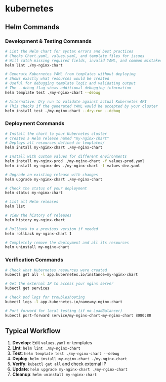 # kubernetes

## Helm Commands

### Development & Testing Commands

```bash
# Lint the Helm chart for syntax errors and best practices
# Checks Chart.yaml, values.yaml, and template files for issues
# Will catch missing required fields, invalid YAML, and common mistakes
helm lint ./my-nginx-chart

# Generate Kubernetes YAML from templates without deploying
# Shows exactly what resources would be created
# Useful for debugging template logic and validating output
# The --debug flag shows additional debugging information
helm template test ./my-nginx-chart --debug

# Alternative: Dry run to validate against actual Kubernetes API
# This checks if the generated YAML would be accepted by your cluster
helm install test ./my-nginx-chart --dry-run --debug
```

### Deployment Commands

```bash
# Install the chart to your Kubernetes cluster
# Creates a Helm release named "my-nginx-chart"
# Deploys all resources defined in templates/
helm install my-nginx-chart ./my-nginx-chart

# Install with custom values for different environments
helm install my-nginx-prod ./my-nginx-chart -f values-prod.yaml
helm install my-nginx-dev ./my-nginx-chart -f values-dev.yaml

# Upgrade an existing release with changes
helm upgrade my-nginx-chart ./my-nginx-chart

# Check the status of your deployment
helm status my-nginx-chart

# List all Helm releases
helm list

# View the history of releases
helm history my-nginx-chart

# Rollback to a previous version if needed
helm rollback my-nginx-chart 1

# Completely remove the deployment and all its resources
helm uninstall my-nginx-chart
```

### Verification Commands

```bash
# Check what Kubernetes resources were created
kubectl get all -l app.kubernetes.io/instance=my-nginx-chart

# Get the external IP to access your nginx server
kubectl get services

# Check pod logs for troubleshooting
kubectl logs -l app.kubernetes.io/name=my-nginx-chart

# Port forward for local testing (if no LoadBalancer)
kubectl port-forward service/my-nginx-chart-my-nginx-chart 8080:80
```

## Typical Workflow

1. **Develop**: Edit `values.yaml` or templates
2. **Lint**: `helm lint ./my-nginx-chart`
3. **Test**: `helm template test ./my-nginx-chart --debug`
4. **Deploy**: `helm install my-nginx-chart ./my-nginx-chart`
5. **Verify**: `kubectl get all` and check external IP
6. **Update**: `helm upgrade my-nginx-chart ./my-nginx-chart`
7. **Cleanup**: `helm uninstall my-nginx-chart`  